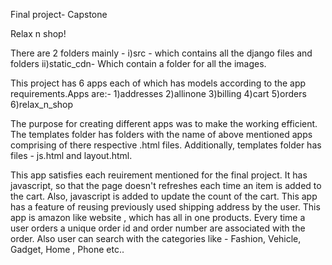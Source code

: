 Final project- Capstone 

Relax n shop!

There are 2 folders mainly - i)src - which contains all the django files and folders
 ii)static_cdn- Which contain a folder for all the images.

This project has 6 apps each of which has models according to the app requirements.Apps are:-
1)addresses
2)allinone
3)billing
4)cart
5)orders
6)relax_n_shop

The purpose for creating different apps was to make the working efficient.
The templates folder has folders with the name of above mentioned apps comprising of there respective .html files.
Additionally, templates folder has files - js.html and layout.html.

This app satisfies each reuirement mentioned for the final project.
It has javascript, so that the page doesn't refreshes each time an item is added to the cart.
Also, javascript is added to update the count of the cart.
This app has a feature of reusing previously used shipping address by the user.
This app is amazon like website , which has all in one products.
Every time a user orders a unique order id and order number are associated with the order.
Also user can search with the categories like - Fashion, Vehicle, Gadget, Home , Phone etc..


